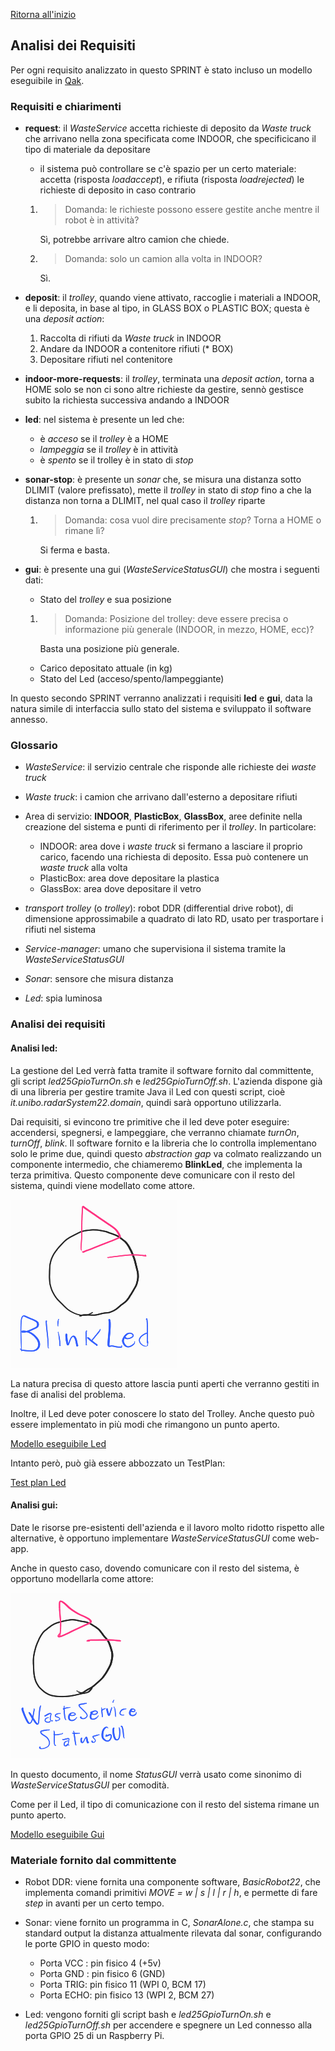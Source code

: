 [Ritorna all'inizio](../README.md)

## Analisi dei Requisiti

Per ogni requisito analizzato in questo SPRINT è stato incluso un modello eseguibile in [Qak](#scelta-del-linguaggio-di-modellazione). 

### Requisiti e chiarimenti

- **request**: il *WasteService* accetta richieste di deposito da *Waste truck* che arrivano nella zona specificata come INDOOR, che specificicano il tipo di materiale da depositare
    - il sistema può controllare se c'è spazio per un certo materiale: accetta (risposta *loadaccept*), e rifiuta (risposta *loadrejected*) le richieste di deposito in caso contrario
    1. > Domanda: le richieste possono essere gestite anche mentre il robot è in attività?

        Sì, potrebbe arrivare altro camion che chiede.

    2. > Domanda: solo un camion alla volta in INDOOR?

        Sì.

- **deposit**: il *trolley*, quando viene attivato, raccoglie i materiali a INDOOR, e li deposita, in base al tipo, in GLASS BOX o PLASTIC BOX; questa è una *deposit action*:
    1. Raccolta di rifiuti da *Waste truck* in INDOOR
    2. Andare da INDOOR a contenitore rifiuti (* BOX)
    3. Depositare rifiuti nel contenitore

- **indoor-more-requests**: il *trolley*, terminata una *deposit action*, torna a HOME solo se non ci sono altre richieste da gestire, sennò gestisce subito la richiesta successiva andando a INDOOR

- **led**: nel sistema è presente un led che:
    - è *acceso* se il *trolley* è a HOME
    - *lampeggia* se il *trolley* è in attività
    - è *spento* se il trolley è in stato di *stop*

- **sonar-stop**: è presente un *sonar* che, se misura una distanza sotto DLIMIT (valore prefissato), mette il *trolley* in stato di *stop* fino a che la distanza non torna a DLIMIT, nel qual caso il *trolley* riparte
    1. > Domanda: cosa vuol dire precisamente *stop*? Torna a HOME o rimane lì?

        Si ferma e basta.

- **gui**: è presente una gui (*WasteServiceStatusGUI*) che mostra i seguenti dati:
    - Stato del *trolley* e sua posizione
    1. > Domanda: Posizione del trolley: deve essere precisa o informazione più generale (INDOOR, in mezzo, HOME, ecc)?
    
        Basta una posizione più generale.
    - Carico depositato attuale (in kg)
    - Stato del Led (acceso/spento/lampeggiante)

In questo secondo SPRINT verranno analizzati i requisiti **led** e **gui**, data la natura simile di interfaccia sullo stato del sistema e sviluppato il software annesso.

### Glossario

- *WasteService*: il servizio centrale che risponde alle richieste dei *waste truck*

- *Waste truck*: i camion che arrivano dall'esterno a depositare rifiuti

- Area di servizio: **INDOOR**, **PlasticBox**, **GlassBox**, aree definite nella creazione del sistema e punti di riferimento per il *trolley*. In particolare:
    - INDOOR: area dove i *waste truck* si fermano a lasciare il proprio carico, facendo una richiesta di deposito. Essa può contenere un *waste truck* alla volta
    - PlasticBox: area dove depositare la plastica
    - GlassBox: area dove depositare il vetro

- *transport trolley* (o *trolley*): robot DDR (differential drive robot), di dimensione approssimabile a quadrato di lato RD, usato per trasportare i rifiuti nel sistema

- *Service-manager*: umano che supervisiona il sistema tramite la *WasteServiceStatusGUI*

- *Sonar*: sensore che misura distanza

- *Led*: spia luminosa

### Analisi dei requisiti

#### Analisi **led**:

La gestione del Led verrà fatta tramite il software fornito dal committente, gli script *led25GpioTurnOn.sh* e *led25GpioTurnOff.sh*. L'azienda dispone già di una libreria per gestire tramite Java il Led con questi script, cioè *it.unibo.radarSystem22.domain*, quindi sarà opportuno utilizzarla.

Dai requisiti, si evincono tre primitive che il led deve poter eseguire: accendersi, spegnersi, e lampeggiare, che verranno chiamate *turnOn*, *turnOff*, *blink*. Il software fornito e la libreria che lo controlla implementano solo le prime due, quindi questo *abstraction gap* va colmato realizzando un componente intermedio, che chiameremo **BlinkLed**, che implementa la terza primitiva. Questo componente deve comunicare con il resto del sistema, quindi viene modellato come attore.

![](img/sprint2_req_led.png)

La natura precisa di questo attore lascia punti aperti che verranno gestiti in fase di analisi del problema.

Inoltre, il Led deve poter conoscere lo stato del Trolley.
Anche questo può essere implementato in più modi che rimangono un punto aperto.

[Modello eseguibile Led](../model.requisiti/src/led.qak)

Intanto però, può già essere abbozzato un TestPlan:

[Test plan Led](../model.requisiti/test/it/unibo/TestLed.kt)

#### Analisi **gui**:

Date le risorse pre-esistenti dell'azienda e il lavoro molto ridotto rispetto alle alternative, è opportuno implementare *WasteServiceStatusGUI* come web-app.

Anche in questo caso, dovendo comunicare con il resto del sistema, è opportuno modellarla come attore:

![](img/sprint2_req_gui.png)

In questo documento, il nome *StatusGUI* verrà usato come sinonimo di *WasteServiceStatusGUI* per comodità.

Come per il Led, il tipo di comunicazione con il resto del sistema rimane un punto aperto.

[Modello eseguibile Gui](../model.requisiti/src/gui.qak)

### Materiale fornito dal committente

- Robot DDR: viene fornita una componente software, *BasicRobot22*, che implementa comandi primitivi *MOVE = w | s | l | r | h*, e permette di fare *step* in avanti per un certo tempo.
- Sonar: viene fornito un programma in C, *SonarAlone.c*, che stampa su standard output la distanza attualmente rilevata dal sonar, configurando le porte GPIO in questo modo:
    - Porta VCC : pin fisico 4 (+5v)
    - Porta GND : pin fisico 6 (GND)
    - Porta TRIG: pin fisico 11 (WPI 0, BCM 17)
    - Porta ECHO: pin fisico 13 (WPI 2, BCM 27)

- Led: vengono forniti gli script bash e *led25GpioTurnOn.sh* e *led25GpioTurnOff.sh* per accendere e spegnere un Led connesso alla porta GPIO 25 di un Raspberry Pi.
